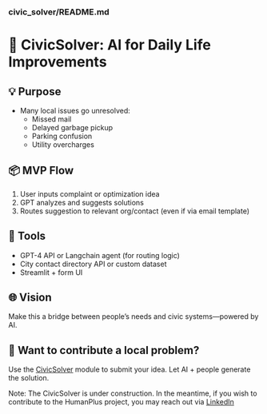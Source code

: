 ### civic_solver/README.md
# 🧠 CivicSolver: AI for Daily Life Improvements

## 💡 Purpose
- Many local issues go unresolved:
  - Missed mail
  - Delayed garbage pickup
  - Parking confusion
  - Utility overcharges

## 📦 MVP Flow
1. User inputs complaint or optimization idea
2. GPT analyzes and suggests solutions
3. Routes suggestion to relevant org/contact (even if via email template)

## 🔌 Tools
- GPT-4 API or Langchain agent (for routing logic)
- City contact directory API or custom dataset
- Streamlit + form UI

## 🌐 Vision
Make this a bridge between people’s needs and civic systems—powered by AI.

## 🧪 Want to contribute a local problem?
Use the [CivicSolver](./civic_solver) module to submit your idea.
Let AI + people generate the solution.

Note: The CivicSolver is under construction. In the meantime, if you wish to contribute to the HumanPlus project, you may reach out via [LinkedIn](https://www.linkedin.com/in/hazmatally/)

